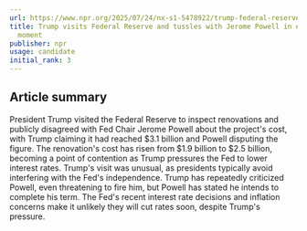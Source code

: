 ```yaml
---
url: https://www.npr.org/2025/07/24/nx-s1-5478922/trump-federal-reserve-renovation-jerome-powell
title: Trump visits Federal Reserve and tussles with Jerome Powell in extraordinary
  moment
publisher: npr
usage: candidate
initial_rank: 3
---
```

## Article summary
President Trump visited the Federal Reserve to inspect renovations and publicly disagreed with Fed Chair Jerome Powell about the project's cost, with Trump claiming it had reached $3.1 billion and Powell disputing the figure. The renovation's cost has risen from $1.9 billion to $2.5 billion, becoming a point of contention as Trump pressures the Fed to lower interest rates. Trump's visit was unusual, as presidents typically avoid interfering with the Fed's independence. Trump has repeatedly criticized Powell, even threatening to fire him, but Powell has stated he intends to complete his term. The Fed's recent interest rate decisions and inflation concerns make it unlikely they will cut rates soon, despite Trump's pressure.
